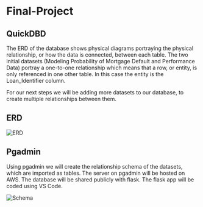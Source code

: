 # Final-Project

## QuickDBD
The ERD of the database shows physical diagrams portraying the physical relationship, or how the data is connected, between each table. The two initial datasets (Modeling Probability of Mortgage Default and Performance Data) portray a one-to-one relationship which means that a row, or entity, is only referenced in one other table. In this case the entity is the Loan_Identifier column. 

For our next steps we will be adding more datasets to our database,  to create multiple relationships between them. 

## ERD
![ERD ](https://github.com/Azaima-Asghar/Modeling-probability-of-default/blob/Kalkidanalemaye/ERD.png)

## Pgadmin
Using pgadmin we will create the relationship schema of the datasets, which are imported as tables. The server on pgadmin will be hosted on AWS. The database will be shared publicly with flask. The flask app will be coded using VS Code. 

![Schema](https://github.com/Azaima-Asghar/Modeling-probability-of-default/blob/Kalkidanalemaye/pgamin%20schema.jpg)



